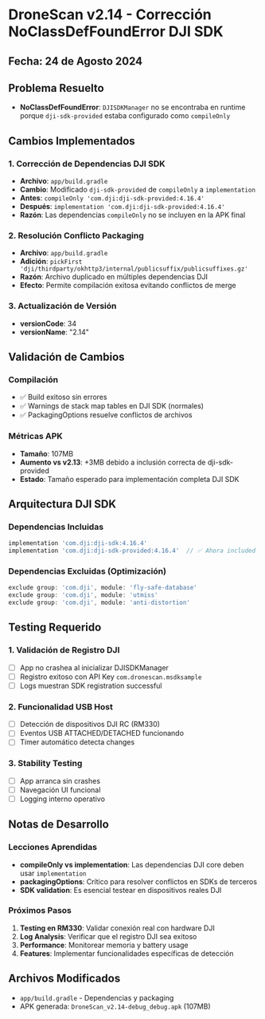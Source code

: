 # DroneScan v2.14 - Corrección NoClassDefFoundError DJI SDK

## Fecha: 24 de Agosto 2024

## Problema Resuelto
- **NoClassDefFoundError**: `DJISDKManager` no se encontraba en runtime porque `dji-sdk-provided` estaba configurado como `compileOnly`

## Cambios Implementados

### 1. Corrección de Dependencias DJI SDK
- **Archivo**: `app/build.gradle`
- **Cambio**: Modificado `dji-sdk-provided` de `compileOnly` a `implementation`
- **Antes**: `compileOnly 'com.dji:dji-sdk-provided:4.16.4'`
- **Después**: `implementation 'com.dji:dji-sdk-provided:4.16.4'`
- **Razón**: Las dependencias `compileOnly` no se incluyen en la APK final

### 2. Resolución Conflicto Packaging
- **Archivo**: `app/build.gradle`
- **Adición**: `pickFirst 'dji/thirdparty/okhttp3/internal/publicsuffix/publicsuffixes.gz'`
- **Razón**: Archivo duplicado en múltiples dependencias DJI
- **Efecto**: Permite compilación exitosa evitando conflictos de merge

### 3. Actualización de Versión
- **versionCode**: 34
- **versionName**: "2.14"

## Validación de Cambios

### Compilación
- ✅ Build exitoso sin errores
- ✅ Warnings de stack map tables en DJI SDK (normales)
- ✅ PackagingOptions resuelve conflictos de archivos

### Métricas APK
- **Tamaño**: 107MB
- **Aumento vs v2.13**: +3MB debido a inclusión correcta de dji-sdk-provided
- **Estado**: Tamaño esperado para implementación completa DJI SDK

## Arquitectura DJI SDK

### Dependencias Incluidas
```gradle
implementation 'com.dji:dji-sdk:4.16.4'
implementation 'com.dji:dji-sdk-provided:4.16.4'  // ✅ Ahora included en APK
```

### Dependencias Excluidas (Optimización)
```gradle
exclude group: 'com.dji', module: 'fly-safe-database'
exclude group: 'com.dji', module: 'utmiss'
exclude group: 'com.dji', module: 'anti-distortion'
```

## Testing Requerido

### 1. Validación de Registro DJI
- [ ] App no crashea al inicializar DJISDKManager
- [ ] Registro exitoso con API Key `com.dronescan.msdksample`
- [ ] Logs muestran SDK registration successful

### 2. Funcionalidad USB Host
- [ ] Detección de dispositivos DJI RC (RM330)
- [ ] Eventos USB ATTACHED/DETACHED funcionando
- [ ] Timer automático detecta changes

### 3. Stability Testing
- [ ] App arranca sin crashes
- [ ] Navegación UI funcional
- [ ] Logging interno operativo

## Notas de Desarrollo

### Lecciones Aprendidas
- **compileOnly vs implementation**: Las dependencias DJI core deben usar `implementation`
- **packagingOptions**: Crítico para resolver conflictos en SDKs de terceros
- **SDK validation**: Es esencial testear en dispositivos reales DJI

### Próximos Pasos
1. **Testing en RM330**: Validar conexión real con hardware DJI
2. **Log Analysis**: Verificar que el registro DJI sea exitoso
3. **Performance**: Monitorear memoria y battery usage
4. **Features**: Implementar funcionalidades específicas de detección

## Archivos Modificados
- `app/build.gradle` - Dependencias y packaging
- APK generada: `DroneScan_v2.14-debug_debug.apk` (107MB)
